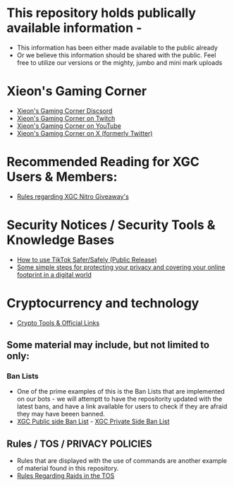 # This repository holds publically available information -
* This information has been either made available to the public already 
* Or we believe this information should be shared with the public. Feel free to utilize our versions or the mighty, jumbo and mini mark uploads
  
# Xieon's Gaming Corner 
* [Xieon's Gaming Corner Discsord](http://discord.gg/xieon)
* [Xieon's Gaming Corner on Twitch](http://twitch.xieon.xyz)
* [Xieon's Gaming Corner on YouTube](http://yt.xieon.xyz)
* [Xieon's Gaming Corner on X (formerly Twitter)](https://twitter.com/XieonGaming)

# Recommended Reading for XGC Users & Members: 
* [Rules regarding XGC Nitro Giveaway's](https://github.com/Xieons-Gaming-Corner/public/blob/main/Community%20Rules/NitroGiveawayRules.md)

# Security Notices / Security Tools & Knowledge Bases 
* [How to use TikTok Safer/Safely (Public Release)](https://github.com/Xieons-Gaming-Corner/public/blob/main/tiktok/readme.md)
* [Some simple steps for protecting your privacy and covering your online footprint in a digital world](https://github.com/Xieons-Gaming-Corner/public/blob/main/safety_tools/internet_security.md) 
# Cryptocurrency and technology 
* [Crypto Tools & Official Links](https://github.com/Xieons-Gaming-Corner/public/blob/main/cryptotools.md)

## Some material may include, but not limited to only: 
### Ban Lists   
- One of the prime examples of this is the Ban Lists that are implemented on our bots - we will attemptt to have the repositority updated with the latest bans, and have a link available for users to check if they are afraid they may have beeen banned. 
- [XGC Public side Ban List](https://github.com/Xieons-Gaming-Corner/public/blob/main/xgc_banlist_public.txt) - [XGC Private Side Ban List](https://github.com/Xieons-Gaming-Corner/public/blob/main/xgc_banlist_public.txt)

## Rules / TOS / PRIVACY POLICIES
- Rules that are displayed with the use of commands are another example of material found in this repository. 
- [Rules Regarding Raids in the TOS](https://github.com/Xieons-Gaming-Corner/TOS/blob/main/README.md)
